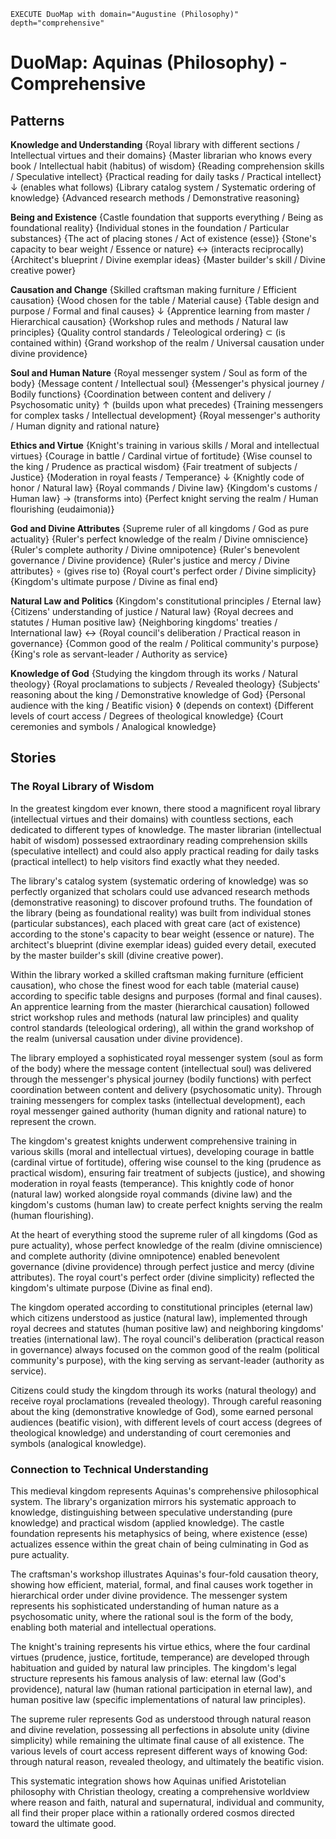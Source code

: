 
~~~
EXECUTE DuoMap with domain="Augustine (Philosophy)" depth="comprehensive"
~~~

# DuoMap: Aquinas (Philosophy) - Comprehensive

## Patterns

**Knowledge and Understanding**
{Royal library with different sections / Intellectual virtues and their domains}
{Master librarian who knows every book / Intellectual habit (habitus) of wisdom}
{Reading comprehension skills / Speculative intellect}
{Practical reading for daily tasks / Practical intellect}
↓ (enables what follows)
{Library catalog system / Systematic ordering of knowledge}
{Advanced research methods / Demonstrative reasoning}

**Being and Existence**
{Castle foundation that supports everything / Being as foundational reality}
{Individual stones in the foundation / Particular substances}
{The act of placing stones / Act of existence (esse)}
{Stone's capacity to bear weight / Essence or nature}
↔ (interacts reciprocally)
{Architect's blueprint / Divine exemplar ideas}
{Master builder's skill / Divine creative power}

**Causation and Change**
{Skilled craftsman making furniture / Efficient causation}
{Wood chosen for the table / Material cause}
{Table design and purpose / Formal and final causes}
↓
{Apprentice learning from master / Hierarchical causation}
{Workshop rules and methods / Natural law principles}
{Quality control standards / Teleological ordering}
⊂ (is contained within)
{Grand workshop of the realm / Universal causation under divine providence}

**Soul and Human Nature**
{Royal messenger system / Soul as form of the body}
{Message content / Intellectual soul}
{Messenger's physical journey / Bodily functions}
{Coordination between content and delivery / Psychosomatic unity}
↑ (builds upon what precedes)
{Training messengers for complex tasks / Intellectual development}
{Royal messenger's authority / Human dignity and rational nature}

**Ethics and Virtue**
{Knight's training in various skills / Moral and intellectual virtues}
{Courage in battle / Cardinal virtue of fortitude}
{Wise counsel to the king / Prudence as practical wisdom}
{Fair treatment of subjects / Justice}
{Moderation in royal feasts / Temperance}
↓
{Knightly code of honor / Natural law}
{Royal commands / Divine law}
{Kingdom's customs / Human law}
→ (transforms into)
{Perfect knight serving the realm / Human flourishing (eudaimonia)}

**God and Divine Attributes**
{Supreme ruler of all kingdoms / God as pure actuality}
{Ruler's perfect knowledge of the realm / Divine omniscience}
{Ruler's complete authority / Divine omnipotence}
{Ruler's benevolent governance / Divine providence}
{Ruler's justice and mercy / Divine attributes}
∘ (gives rise to)
{Royal court's perfect order / Divine simplicity}
{Kingdom's ultimate purpose / Divine as final end}

**Natural Law and Politics**
{Kingdom's constitutional principles / Eternal law}
{Citizens' understanding of justice / Natural law}
{Royal decrees and statutes / Human positive law}
{Neighboring kingdoms' treaties / International law}
↔
{Royal council's deliberation / Practical reason in governance}
{Common good of the realm / Political community's purpose}
{King's role as servant-leader / Authority as service}

**Knowledge of God**
{Studying the kingdom through its works / Natural theology}
{Royal proclamations to subjects / Revealed theology}
{Subjects' reasoning about the king / Demonstrative knowledge of God}
{Personal audience with the king / Beatific vision}
◊ (depends on context)
{Different levels of court access / Degrees of theological knowledge}
{Court ceremonies and symbols / Analogical knowledge}

## Stories

### The Royal Library of Wisdom

In the greatest kingdom ever known, there stood a magnificent royal library (intellectual virtues and their domains) with countless sections, each dedicated to different types of knowledge. The master librarian (intellectual habit of wisdom) possessed extraordinary reading comprehension skills (speculative intellect) and could also apply practical reading for daily tasks (practical intellect) to help visitors find exactly what they needed.

The library's catalog system (systematic ordering of knowledge) was so perfectly organized that scholars could use advanced research methods (demonstrative reasoning) to discover profound truths. The foundation of the library (being as foundational reality) was built from individual stones (particular substances), each placed with great care (act of existence) according to the stone's capacity to bear weight (essence or nature). The architect's blueprint (divine exemplar ideas) guided every detail, executed by the master builder's skill (divine creative power).

Within the library worked a skilled craftsman making furniture (efficient causation), who chose the finest wood for each table (material cause) according to specific table designs and purposes (formal and final causes). An apprentice learning from the master (hierarchical causation) followed strict workshop rules and methods (natural law principles) and quality control standards (teleological ordering), all within the grand workshop of the realm (universal causation under divine providence).

The library employed a sophisticated royal messenger system (soul as form of the body) where the message content (intellectual soul) was delivered through the messenger's physical journey (bodily functions) with perfect coordination between content and delivery (psychosomatic unity). Through training messengers for complex tasks (intellectual development), each royal messenger gained authority (human dignity and rational nature) to represent the crown.

The kingdom's greatest knights underwent comprehensive training in various skills (moral and intellectual virtues), developing courage in battle (cardinal virtue of fortitude), offering wise counsel to the king (prudence as practical wisdom), ensuring fair treatment of subjects (justice), and showing moderation in royal feasts (temperance). This knightly code of honor (natural law) worked alongside royal commands (divine law) and the kingdom's customs (human law) to create perfect knights serving the realm (human flourishing).

At the heart of everything stood the supreme ruler of all kingdoms (God as pure actuality), whose perfect knowledge of the realm (divine omniscience) and complete authority (divine omnipotence) enabled benevolent governance (divine providence) through perfect justice and mercy (divine attributes). The royal court's perfect order (divine simplicity) reflected the kingdom's ultimate purpose (Divine as final end).

The kingdom operated according to constitutional principles (eternal law) which citizens understood as justice (natural law), implemented through royal decrees and statutes (human positive law) and neighboring kingdoms' treaties (international law). The royal council's deliberation (practical reason in governance) always focused on the common good of the realm (political community's purpose), with the king serving as servant-leader (authority as service).

Citizens could study the kingdom through its works (natural theology) and receive royal proclamations (revealed theology). Through careful reasoning about the king (demonstrative knowledge of God), some earned personal audiences (beatific vision), with different levels of court access (degrees of theological knowledge) and understanding of court ceremonies and symbols (analogical knowledge).

### Connection to Technical Understanding

This medieval kingdom represents Aquinas's comprehensive philosophical system. The library's organization mirrors his systematic approach to knowledge, distinguishing between speculative understanding (pure knowledge) and practical wisdom (applied knowledge). The castle foundation represents his metaphysics of being, where existence (esse) actualizes essence within the great chain of being culminating in God as pure actuality.

The craftsman's workshop illustrates Aquinas's four-fold causation theory, showing how efficient, material, formal, and final causes work together in hierarchical order under divine providence. The messenger system represents his sophisticated understanding of human nature as a psychosomatic unity, where the rational soul is the form of the body, enabling both material and intellectual operations.

The knight's training represents his virtue ethics, where the four cardinal virtues (prudence, justice, fortitude, temperance) are developed through habituation and guided by natural law principles. The kingdom's legal structure represents his famous analysis of law: eternal law (God's providence), natural law (human rational participation in eternal law), and human positive law (specific implementations of natural law principles).

The supreme ruler represents God as understood through natural reason and divine revelation, possessing all perfections in absolute unity (divine simplicity) while remaining the ultimate final cause of all existence. The various levels of court access represent different ways of knowing God: through natural reason, revealed theology, and ultimately the beatific vision.

This systematic integration shows how Aquinas unified Aristotelian philosophy with Christian theology, creating a comprehensive worldview where reason and faith, natural and supernatural, individual and community, all find their proper place within a rationally ordered cosmos directed toward the ultimate good.
